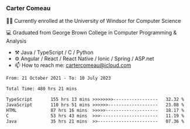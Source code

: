 ### Carter Comeau

🙋‍♂️ Currently enrolled at the University of Windsor for Computer Science

💻 Graduated from George Brown College in Computer Programming & Analysis

- ⚒️ Java / TypeScript / C / Python
- ⚙️ Angular / React / React Native / Ionic / Spring / ASP.net
- 📫 How to reach me: cartercomeau@icloud.com

<!--START_SECTION:waka-->

```txt
From: 21 October 2021 - To: 10 July 2023

Total Time: 480 hrs 21 mins

TypeScript       155 hrs 13 mins >>>>>>>>-----------------   32.32 %
JavaScript       110 hrs 51 mins >>>>>>-------------------   23.08 %
HTML             87 hrs 16 mins  >>>>>--------------------   18.17 %
C                53 hrs 43 mins  >>>----------------------   11.19 %
Java             35 hrs 21 mins  >>-----------------------   07.36 %
```

<!--END_SECTION:waka-->
